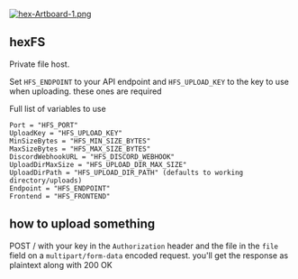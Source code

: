 [![hex-Artboard-1.png](https://i.postimg.cc/hG3JbB0b/hex-Artboard-1.png)](https://postimg.cc/4KVNsjqm)

## hexFS

Private file host.

Set `HFS_ENDPOINT` to your API endpoint and `HFS_UPLOAD_KEY` to the key to use when uploading. these ones are required

Full list of variables to use

	Port = "HFS_PORT"
	UploadKey = "HFS_UPLOAD_KEY"
	MinSizeBytes = "HFS_MIN_SIZE_BYTES"
	MaxSizeBytes = "HFS_MAX_SIZE_BYTES"
	DiscordWebhookURL = "HFS_DISCORD_WEBHOOK"
	UploadDirMaxSize = "HFS_UPLOAD_DIR_MAX_SIZE"
	UploadDirPath = "HFS_UPLOAD_DIR_PATH" (defaults to working directory/uploads)
	Endpoint = "HFS_ENDPOINT"
	Frontend = "HFS_FRONTEND"
	
## how to upload something

POST / with your key in the `Authorization` header and the file in the `file` field on a `multipart/form-data` encoded request. you'll get the response as plaintext along with 200 OK
